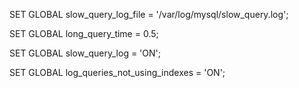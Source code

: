 SET GLOBAL slow_query_log_file = '/var/log/mysql/slow_query.log';

SET GLOBAL long_query_time = 0.5;

SET GLOBAL slow_query_log = 'ON';

SET GLOBAL log_queries_not_using_indexes = 'ON';